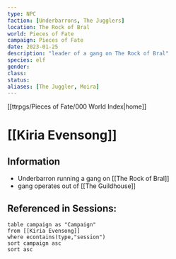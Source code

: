 ```yaml
---
type: NPC
faction: [Underbarrons, The Jugglers]
location: The Rock of Bral
world: Pieces of Fate
campaign: Pieces of Fate
date: 2023-01-25
description: "leader of a gang on The Rock of Bral"
species: elf
gender: 
class: 
status:
aliases: [The Juggler, Moira]
---
```

[[ttrpgs/Pieces of Fate/000 World Index|home]]
# [[Kiria Evensong]]

## Information
- Underbarron running a gang on [[The Rock of Bral]]
- gang operates out of [[The Guildhouse]]

## Referenced in Sessions:

```dataview
table campaign as "Campaign"
from [[Kiria Evensong]]
where econtains(type,"session")
sort campaign asc
sort asc
```